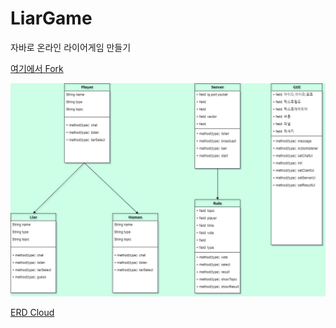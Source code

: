 # LiarGame
자바로 온라인 라이어게임 만들기

[여기에서 Fork](https://github.com/KS6Team/LiarGame)

![img](/라이어게임틀.png)

[ERD Cloud](https://www.erdcloud.com/d/gn2EWPT3RXkCtu5NS)
